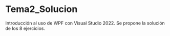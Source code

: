 # Tema2_Solucion
Introducción al uso de WPF con Visual Studio 2022. Se propone la solución de los 8 ejercicios.
